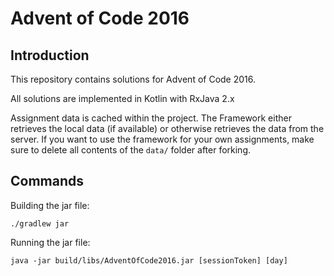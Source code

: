 # Advent of Code 2016

## Introduction

This repository contains solutions for Advent of Code 2016.

All solutions are implemented in Kotlin with RxJava 2.x

Assignment data is cached within the project.
The Framework either retrieves the local data (if available) or otherwise retrieves the data from the server.
If you want to use the framework for your own assignments, make sure to delete all contents of the `data/` folder after forking.

## Commands

Building the jar file:

```
./gradlew jar
```

Running the jar file:

```
java -jar build/libs/AdventOfCode2016.jar [sessionToken] [day]
```
